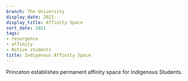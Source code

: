 ```yaml
---
branch: The University
display_date: 2021-
display_title: Affinity Space
sort_date: 2021
tags:
- resurgence
- affinity
- Native students
title: Indigenous Affinity Space
---
```


Princeton establishes permanent affinity space for Indigenous Students.